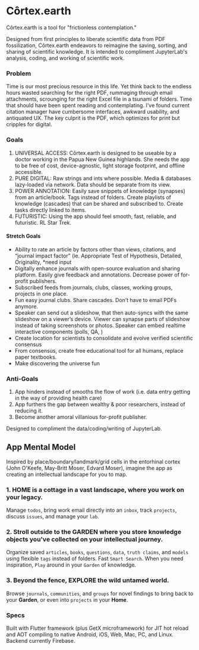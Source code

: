 # Côrtex.earth

Côrtex.earth is a tool for "frictionless contemplation."

Designed from first principles to liberate scientific data from PDF fossilization, Côrtex.earth endeavors to reimagine the saving, sorting, and sharing of scientific knowledge. It is intended to compliment JupyterLab's analysis, coding, and working of scientific work.

### Problem

Time is our most precious resource in this life. Yet think back to the endless hours wasted searching for the right PDF, rummaging through email attachments, scrounging for the right Excel file in a tsunami of folders. Time that should have been spent reading and contemplating. I've found current citation manager have cumbersome interfaces, awkward usability, and antiquated UX. The key culprit is the PDF, which optimizes for print but cripples for digital.

### Goals

1. UNIVERSAL ACCESS: Côrtex.earth is designed to be useable by a doctor working in the Papua New Guinea highlands. She needs the app to be free of cost, device-agnostic, light storage footprint, and offline accessible.
2. PURE DIGITAL: Raw strings and ints where possible. Media & databases lazy-loaded via network. Data should be separate from its view.
3. POWER ANNOTATION: Easily save snippets of knowledge (synapses) from an article/book. Tags instead of folders. Create playlists of knowledge (cascades) that can be shared and subscribed to. Create tasks directly linked to items.
4. FUTURISTIC: Using the app should feel smooth, fast, reliable, and futuristic. RL Star Trek.

#### Stretch Goals
- Ability to rate an article by factors other than views, citations, and “journal impact factor”  (ie. Appropriate Test of Hypothesis, Detailed, Originality,  *need input
- Digitally enhance journals with open-source evaluation and sharing platform. Easily give feedback and annotations. Decrease power of for-profit publishers.
- Subscribed feeds from journals, clubs, classes, working groups, projects in one place.
- Fun easy journal clubs. Share cascades. Don’t have to email PDFs anymore. 
- Speaker can send out a slideshow, that then auto-syncs with the same slideshow on a viewer’s device. Viewer can synapse parts of slideshow instead of taking screenshots or photos. Speaker can embed realtime interactive components (polls, QA, )
- Create location for scientists to consolidate and evolve verified scientific consensus 
- From consensus, create free educational tool for all humans, replace paper textbooks.
- Make discovering the universe fun

### Anti-Goals
1. App hinders instead of smooths the flow of work (i.e. data entry getting in the way of providing health care)
2. App furthers the gap between wealthy & poor researchers, instead of reducing it.
3. Become another amoral villanious for-profit publisher. 



Designed to compliment the data/coding/writing of JupyterLab.

## App Mental Model
Inspired by place/boundary/landmark/grid cells in the entorhinal cortex (John O'Keefe, May-Britt Moser, Edvard Moser), imagine the app as creating an intellectual landscape for you to map.

### 1. HOME is a cottage in a vast landscape, where you work on your legacy.
Manage `todos`, bring work email directly into an `inbox`, track `projects`, discuss `issues`, and manage your `lab`.

### 2. Stroll outside to the GARDEN where you store knowledge objects you've collected on your intellectual journey. 
Organize saved `articles`, `books`, `questions`, `data`, `truth claims`, and `models` using flexible `tags` instead of folders. Fast `Smart Search`. When you need inspiration, `Play` around in your `Garden` of knowledge.

### 3. Beyond the fence, EXPLORE the wild untamed world. 
Browse `journals`, `communities`, and `groups` for novel findings to bring back to your **Garden**, or even into `projects` in your **Home**.


### Specs

Built with Flutter framework (plus GetX microframework) for JIT hot reload and AOT compiling to native Android, iOS, Web, Mac, PC, and Linux. Backend currently Firebase.
